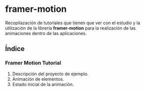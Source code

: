 # framer-motion

Recopilazación de tutoriales que tienen que ver con el estudio y la utilización de la librería **framer-motion** para la realización de las animaciones dentro de las aplicaciones.

## Índice

### Framer Motion Tutorial

1. Descripción del proyecto de ejemplo.
2. Animación de elementos.
3. Estado inicial de la animación.